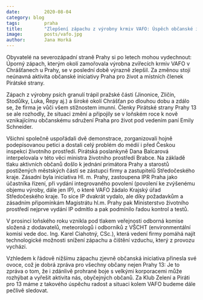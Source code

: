```yaml
---
date:         2020-08-04
category: blog
tags:         praha
title:        "Zlepšení zápachu z výrobny krmiv VAFO: Úspěch občanské iniciativy Praha pro život a Pirátů"
image:        posts/vafo.jpg
author:       Jana Horká
---
```

Obyvatelé na severozápadní straně Prahy si po letech mohou vydechnout: Úporný zápach, kterým okolí zamořovala výrobna zvířecích krmiv VAFO v Chrášťanech u Prahy, se v poslední době výrazně zlepšil. Za změnou stojí neúnavná aktivita občanské iniciativy Praha pro život a místních členek Pirátské strany. 

Zápach z výrobny psích granulí trápil pražské části (Jinonice, Zličín, Stodůlky, Luka, Řepy aj.) a široké okolí Chrášťan po dlouhou dobu a zdálo se, že firma je vůči všem stížnostem imunní. Členky Pirátské strany Prahy 13 se ale rozhodly, že situaci změní a připojily se v loňském roce k nově vznikajícímu občanskému sdružení Praha pro život pod vedením paní Emily Schneider. 

Všichni společně uspořádali dvě demonstrace, zorganizovali hojně podepisovanou petici a dostali celý problém do médií i před Českou inspekci životního prostředí. Pirátská poslankyně Dana Balcarová interpelovala v této věci ministra životního prostředí Brabce. Na základě tlaku aktivních občanů došlo k jednání primátora Prahy a starostů postižených městských částí se zástupci firmy a zastupitelů Středočeského kraje. Zásadní byla iniciativa Hl. m. Prahy, zastoupena IPR Praha jako účastníka řízení, při vydání integrovaného povolení (povolení ke zvýšenému objemu výroby, dále jen IP), o které VAFO žádalo Krajský úřad Středočeského kraje. To sice IP dvakrát vydalo, ale díky požadavkům a zásadním připomínkám Magistrátu hl.m. Prahy pak Ministerstvo životního prostředí nejprve vydání IP odmítlo a pak podmínilo řadou kontrol a testů.

V prosinci loňského roku vznikla pod tlakem veřejnosti odborná komise složená z dodavatelů, meteorologů i odborníků z VŠCHT (environmentální komisi vede doc. Ing. Karel Ciahotný, CSc.), která vedení firmy pomáhá najít technologické možnosti snížení zápachu a čištění vzduchu, který z provozu vychází. 

Vzhledem k řádově nižšímu zápachu zjevně občanská iniciativa přinesla své ovoce, což je dobrá zpráva pro všechny občany nejen Prahy 13: Je to zpráva o tom, že i zdánlivě prohrané boje s velkými korporacemi může rozhýbat a vyřešit aktivita nás, obyčejných občanů. Za Klub Zelení a Piráti pro 13 máme z takového úspěchu radost a situaci kolem VAFO budeme dále pečlivě sledovat. 
